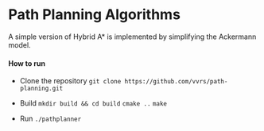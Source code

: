 # Path Planning Algorithms

A simple version of Hybrid A* is implemented by simplifying the Ackermann model.

#### How to run
- Clone the repository
`git clone https://github.com/vvrs/path-planning.git`

- Build
`mkdir build && cd build`
`cmake ..`
`make`

- Run
`./pathplanner`